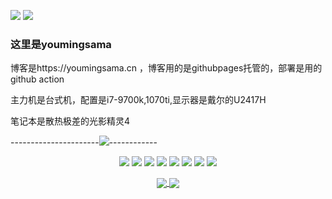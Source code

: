 ![](https://cdn.jsdelivr.net/gh/imnekoda/pivcgame@main/img/2233.gif)
![](https://count.getloli.com/get/@youmingsama?theme=rule34)
### 这里是youmingsama

 博客是https://youmingsama.cn ，博客用的是githubpages托管的，部署是用的github action

主力机是台式机，配置是i7-9700k,1070ti,显示器是戴尔的U2417H

 笔记本是散热极差的光影精灵4
 
   ----------------------![](https://cdn.jsdelivr.net/gh/youmingsama/PicGo_1@master/img2/野炊.gif)------------
   
   
<!-- <p align="center">
  <samp>My Language and tools:</samp>
</p> -->

<div align="center">
  <img src="https://img.shields.io/badge/Debian-CE0058?style=flat-square&logo=Debian&logoColor=white" />
  <img src="https://img.shields.io/badge/Golang-00ADD8?style=flat-square&logo=Go&logoColor=white" />
  <img src="https://img.shields.io/badge/Docker-2496ED?style=flat-square&logo=Docker&logoColor=white" />
  <img src="https://img.shields.io/badge/Visual_Studio_Code-007ACC?style=flat-square&logo=Visual-Studio-Code&logoColor=white" />
  <img src="https://img.shields.io/badge/Kubernetes-326CE5?style=flat-square&logo=Kubernetes&logoColor=white" />
  <img src="https://img.shields.io/badge/Xcode-147EFB?style=flat-square&logo=Xcode&logoColor=white" />
  <img src="https://img.shields.io/badge/Swift-FA7343?style=flat-square&logo=Swift&logoColor=white" />
  <img src="https://img.shields.io/badge/Neovim-57A143?style=flat-square&logo=Neovim&logoColor=white" />
</div>

<!-- <p align="center">
  <samp>Contact me:</samp>
</p> -->

<p align="center">
<a href="https://github.com/anuraghazra/github-readme-stats">
    <img align="center" src="https://github-readme-stats.vercel.app/api/top-langs/?username=youmingsama&bg_color=30,e55d87,5fc3e4&title_color=ffffff&icon_color=ffffff&text_color=ffffff&langs_count=8&hide=javascript,html,css,vue,shell,dockerfile,tex,makefile,ruby,c%2B%2B&hide_title=false" />
</a>
<a href="https://github.com/anuraghazra/github-readme-stats">
    <img align="center" src="https://github-readme-stats.vercel.app/api?username=youmingsama&show_icons=true&bg_color=30,e55d87,5fc3e4&title_color=ffffff&icon_color=ffffff&text_color=ffffff&line_height=27&hide_title=false" />
</a>
</p>

